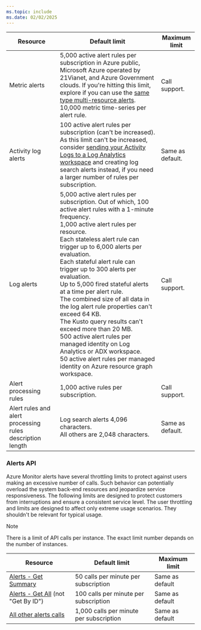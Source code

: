 ```yaml
---
ms.topic: include
ms.date: 02/02/2025
---
```


| Resource | Default limit | Maximum limit |
|----------|---------------|---------------|
| Metric alerts | 5,000 active alert rules per subscription in Azure public, Microsoft Azure operated by 21Vianet, and Azure Government clouds. If you're hitting this limit, explore if you can use the [same type multi-resource alerts](../alerts-metric-overview.md#monitoring-at-scale-using-metric-alerts-in-azure-monitor).<br>10,000 metric time-series per alert rule. | Call support. |
| Activity log alerts | 100 active alert rules per subscription (can't be increased).<br>As this limit can't be increased, consider [sending your Activity Logs to a Log Analytics workspace](../../essentials/activity-log.md#send-to-log-analytics-workspace) and creating log search alerts instead, if you need a larger number of rules per subscription. | Same as default. |
| Log alerts | 5,000 active alert rules per subscription. Out of which, 100 active alert rules with a 1-minute frequency.<br>1,000 active alert rules per resource.<br>Each stateless alert rule can trigger up to 6,000 alerts per evaluation.<br>Each stateful alert rule can trigger up to 300 alerts per evaluation.<br>Up to 5,000 fired stateful alerts at a time per alert rule.<br>The combined size of all data in the log alert rule properties can't exceed 64 KB.<br>The Kusto query results can't exceed more than 20 MB. <br> 500 active alert rules per managed identity on Log Analytics or ADX  workspace. <br> 50 active alert rules per managed identity on Azure resource graph workspace.| Call support. |
| Alert processing rules | 1,000 active rules per subscription. | Call support. |
| Alert rules and alert processing rules description length| Log search alerts 4,096 characters.<br>All others are 2,048 characters. | Same as default. |

### Alerts API

Azure Monitor alerts have several throttling limits to protect against users making an excessive number of calls. Such behavior can potentially overload the system back-end resources and jeopardize service responsiveness. The following limits are designed to protect customers from interruptions and ensure a consistent service level. The user throttling and limits are designed to affect only extreme usage scenarios. They shouldn't be relevant for typical usage.

> [!NOTE]
> There is a limit of API calls per instance. The exact limit number depands on the number of instances.

| Resource                                                                                | Default limit                           | Maximum limit   |
|-----------------------------------------------------------------------------------------|-----------------------------------------|-----------------|
| [Alerts - Get Summary](/rest/api/monitor/alertsmanagement/alert-processing-rules)           | 50 calls per minute per subscription    | Same as default |
| [Alerts - Get All](/rest/api/monitor/alertsmanagement/alert-processing-rules) (not "Get By ID") | 100 calls per minute per subscription   | Same as default |
| [All other alerts calls](/rest/api/monitor/alertsmanagement/alert-processing-rules)                     | 1,000 calls per minute per subscription | Same as default |

